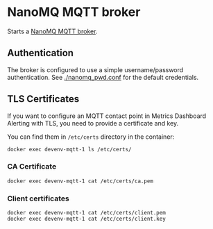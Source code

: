 # NanoMQ MQTT broker

Starts a [NanoMQ MQTT broker](https://nanomq.io/docs/en/latest/).

## Authentication

The broker is configured to use a simple username/password authentication.
See [./nanomq_pwd.conf](./nanomq_pwd.conf) for the default credentials. 

## TLS Certificates

If you want to configure an MQTT contact point in Metrics Dashboard Alerting with TLS, you need to provide a certificate and key.

You can find them in `/etc/certs` directory in the container:

``` shell
docker exec devenv-mqtt-1 ls /etc/certs/
```

### CA Certificate

``` shell
docker exec devenv-mqtt-1 cat /etc/certs/ca.pem
```

### Client certificates

``` shell
docker exec devenv-mqtt-1 cat /etc/certs/client.pem
docker exec devenv-mqtt-1 cat /etc/certs/client.key
```
